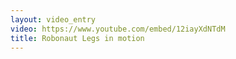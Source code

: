 ```yaml
---
layout: video_entry
video: https://www.youtube.com/embed/12iayXdNTdM
title: Robonaut Legs in motion
---
```


